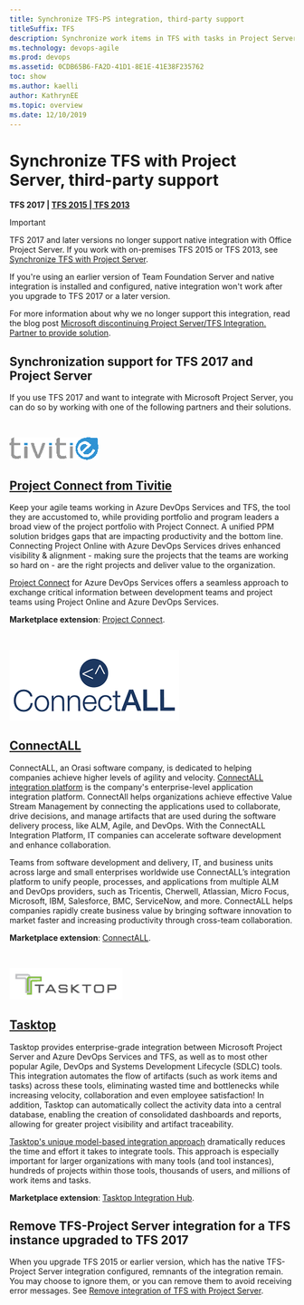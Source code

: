 ```yaml
---
title: Synchronize TFS-PS integration, third-party support 
titleSuffix: TFS    
description: Synchronize work items in TFS with tasks in Project Server using a third-party solution 
ms.technology: devops-agile   
ms.prod: devops 
ms.assetid: 0CDB65B6-FA2D-41D1-8E1E-41E38F235762  
toc: show
ms.author: kaelli
author: KathrynEE
ms.topic: overview
ms.date: 12/10/2019  
---
```


# Synchronize TFS with Project Server, third-party support  

<b>TFS 2017 | [TFS 2015 | TFS 2013](synchronize-tfs-project-server.md)</b>

> [!IMPORTANT]  
> TFS 2017 and later versions no longer support native integration with Office Project Server. If you work with on-premises TFS 2015 or TFS 2013, see [Synchronize TFS with Project Server](synchronize-tfs-project-server.md).

If you're using an earlier version of Team Foundation Server and native integration is installed and configured, native integration won't work after you upgrade to TFS 2017 or a later version.

For more information about why we no longer support this integration, read the blog post [Microsoft discontinuing Project Server/TFS Integration. Partner to provide solution](https://devblogs.microsoft.com/devops/microsoft-discontinuing-project-server-tfs-integration/).

## Synchronization support for TFS 2017 and Project Server

If you use TFS 2017 and want to integrate with Microsoft Project Server, you can do so by working with one of the following partners and their solutions.

<br/>
<a id="Project-Connect-from-Tivitie" />

![Tivitie](media/tivitie-Blue2.png)

## [Project Connect from Tivitie](http://www.tivitie.com/projectconnect)

Keep your agile teams working in Azure DevOps Services and TFS, the tool they are accustomed to, while providing portfolio and program leaders a broad view of the project portfolio with Project Connect. A unified PPM solution bridges gaps that are impacting productivity and the bottom line. Connecting Project Online with Azure DevOps Services drives enhanced visibility & alignment - making sure the projects that the teams are working so hard on - are the right projects and deliver value to the organization.

[Project Connect](http://www.tivitie.com/projectconnect) for Azure DevOps Services offers a seamless approach to exchange critical information between development teams and project teams using Project Online and Azure DevOps Services. 

**Marketplace extension**: [Project Connect](https://marketplace.visualstudio.com/items?itemName=TVT.TVT-PjO). 

<br/>
<a id="ConnectALL" />

![ConnectAll](media/connectall.png)

## [ConnectALL](https://www.connectall.com/)

ConnectALL, an Orasi software company, is dedicated to helping companies achieve higher levels of agility and velocity. [ConnectALL integration platform](https://www.connectall.com) is the company's enterprise-level application integration platform. ConnectAll helps organizations achieve effective Value Stream Management by connecting the applications used to collaborate, drive decisions, and manage artifacts that are used during the software delivery process, like ALM, Agile, and DevOps. With the ConnectALL Integration Platform, IT companies can accelerate software development and enhance collaboration. 

Teams from software development and delivery, IT, and business units across large and small enterprises worldwide use ConnectALL’s integration platform to unify people, processes, and applications from multiple ALM and DevOps providers, such as Tricentis, Cherwell, Atlassian, Micro Focus, Microsoft, IBM, Salesforce, BMC, ServiceNow, and more. ConnectALL helps companies rapidly create business value by bringing software innovation to market faster and increasing productivity through cross-team collaboration.

**Marketplace extension**: [ConnectALL](https://marketplace.visualstudio.com/items?itemName=go2group.ConnectALL). 

<br/>
<a id="Tasktop" />

![Tasktop](media/tfs-ps-sync-tas-logo.png)

## [Tasktop](https://www.tasktop.com/product-overview)
 
Tasktop provides enterprise-grade integration between Microsoft Project Server and Azure DevOps Services and TFS, as well as to most other popular Agile, DevOps and Systems Development Lifecycle (SDLC) tools. This integration automates the flow of artifacts (such as work items and tasks) across these tools, eliminating wasted time and bottlenecks while increasing velocity, collaboration and even employee satisfaction! In addition, Tasktop can automatically collect the activity data into a central database, enabling the creation of consolidated dashboards and reports, allowing for greater project visibility and artifact traceability. 
 
[Tasktop's unique model-based integration approach](https://www.tasktop.com/product-overview) dramatically reduces the time and effort it takes to integrate tools. This approach is especially important for larger organizations with many tools (and tool instances), hundreds of projects within those tools, thousands of users, and millions of work items and tasks.

**Marketplace extension**: [Tasktop Integration Hub](https://marketplace.visualstudio.com/items?itemName=tasktop.tasktop-integration-hub). 


## Remove TFS-Project Server integration for a TFS instance upgraded to TFS 2017  

When you upgrade TFS 2015 or earlier version, which has the native TFS-Project Server integration configured, remnants of the integration remain. You may choose to ignore them, or you can remove them to avoid receiving error messages. See [Remove integration of TFS with Project Server](remove-tfs-ps-integration.md). 
  
 
